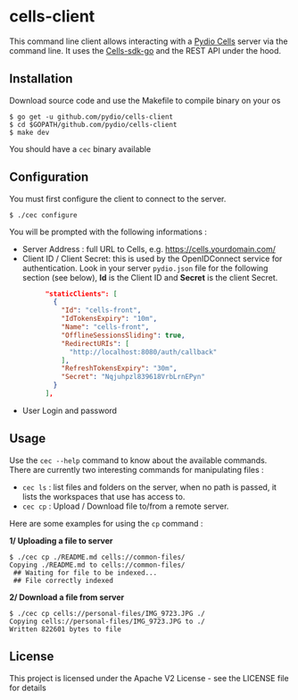 # cells-client

This command line client allows interacting with a [Pydio Cells](https://github.com/pydio/cells) server via the command line. It uses the [Cells-sdk-go](https://github.com/pydio/cells-sdk-go) and the REST API under the hood.

## Installation

Download source code and use the Makefile to compile binary on your os

```
$ go get -u github.com/pydio/cells-client
$ cd $GOPATH/github.com/pydio/cells-client
$ make dev
```

You should have a `cec` binary available

## Configuration

You must first configure the client to connect to the server. 

```
$ ./cec configure
```

You will be prompted with the following informations : 

 - Server Address : full URL to Cells, e.g. https://cells.yourdomain.com/
 - Client ID / Client Secret: this is used by the OpenIDConnect service for authentication. Look in your server `pydio.json` file for the following section (see below), **Id** is the Client ID and **Secret** is the client Secret.
```json
         "staticClients": [
           {
             "Id": "cells-front",
             "IdTokensExpiry": "10m",
             "Name": "cells-front",
             "OfflineSessionsSliding": true,
             "RedirectURIs": [
               "http://localhost:8080/auth/callback"
             ],
             "RefreshTokensExpiry": "30m",
             "Secret": "Nqjuhpzl839618VrbLrnEPyn"
           }
         ],

```
 - User Login and password
 
## Usage

Use the `cec --help` command to know about the available commands. There are currently two interesting commands for manipulating files : 

- `cec ls` : list files and folders on the server, when no path is passed, it lists the workspaces that use has access to. 
- `cec cp` : Upload / Download file to/from a remote server.

Here are some examples for using the `cp` command : 

**1/ Uploading a file to server**

```
$ ./cec cp ./README.md cells://common-files/
Copying ./README.md to cells://common-files/
 ## Waiting for file to be indexed...
 ## File correctly indexed
```
**2/ Download a file from server**

```
$ ./cec cp cells://personal-files/IMG_9723.JPG ./
Copying cells://personal-files/IMG_9723.JPG to ./
Written 822601 bytes to file
```


## License

This project is licensed under the Apache V2 License - see the LICENSE file for details